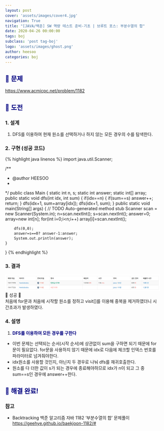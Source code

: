 ```yaml
---
layout: post
cover: 'assets/images/cover4.jpg'
navigation: True
title: "[JAVA/백준] SW 역량 테스트 준비-기초 | 브루트 포스: 부분수열의 합"
date: 2020-04-26 00:00:00
tags: boj
subclass: 'post tag-boj'
logo: 'assets/images/ghost.png'
author: heesoo
categories: boj
---
```

## <span style="color:navy">👀 문제</span>
<https://www.acmicpc.net/problem/1182>

## <span style="color:navy">👊 도전</span>

### 1. 설계
1. DFS를 이용하여 현재 원소를 선택하거나 하지 않는 모든 경우의 수를 탐색한다.

### 2. 구현 (성공 코드)
{% highlight java linenos %}
import java.util.Scanner;

/**
 * @author HEESOO
 *
 */
public class Main {
	static int n, s;
	static int answer;
	static int[] array;
	public static void dfs(int idx, int sum) {
		if(idx==n) {
			if(sum==s) answer++;
			return;
		}
		dfs(idx+1, sum+array[idx]);
		dfs(idx+1, sum);
	}
	public static void main(String[] args) {
		// TODO Auto-generated method stub
		Scanner scan = new Scanner(System.in);
		n=scan.nextInt();
		s=scan.nextInt();
		answer=0;
		array=new int[n];
		for(int i=0;i<n;i++)
			array[i]=scan.nextInt();
		
		dfs(0,0);
		answer=s==0? answer-1:answer;
		System.out.println(answer);
	}
}
{% endhighlight %}

### 3. 결과
![실행결과](./assets/images/200426_1.PNG)
🤟 성공 🤟  
처음에 for문과 처음에 시작할 원소를 정하고 visit[]를 이용해 중복을 제거하였더니 시간초과가 발생하였다. 

### 4. 설명
1. **<span style="color:navy">DFS를 이용하여 모든 경우를 구한다</span>**
- 이번 문제는 선택되는 순서(시작 순서)에 상관없이 sum을 구하면 되기 때문에 for문이 필요없다. for문을 사용하지 않기 때문에 idx로 다음에 체크할 인덱스 번호를 파라미터로 넘겨줘야한다.
- idx원소를 사용할 것인지, 아닌지 두 경우로 나눠 dfs를 재귀호출한다.
- 원소를 다 더한 값이 s가 되는 경우에 종료해야하므로 idx가 n이 되고 그 중 sum==s인 경우에 answer++한다.

## <span style="color:navy">👏 해결 완료!</span>

### 참고
- Backtracking 백준 알고리즘 자바 1182 ‘부분수열의 합’ 문제풀이 <https://geehye.github.io/baekjoon-1182/#>

